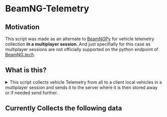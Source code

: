# BeamNG-Telemetry

## Motivation
This script was made as an alternate to [BeamNGPy](https://github.com/BeamNG/BeamNGpy) for vehicle telemetry collection __in a multiplayer session__. And just specifially for this case as multiplayer sessions are not officially supported on the python endpoint of [BeamNG.*tech*](https://beamng.tech).

## What is this?
<details>
<summary>This script collects vehicle Telemetry from all to a client local vehicles in a multiplayer session and sends it to the server where it is then stored away or if needed send further.</summary>

![route](./.img/route.jpg)
</details>

## Currently Collects the following data
